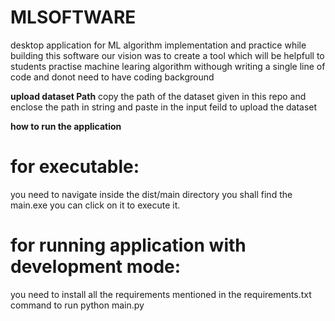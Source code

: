 # MLSOFTWARE
desktop application for ML algorithm implementation and practice
while building this software our vision was to create a tool which will be helpfull to students practise machine learing algorithm withough writing a single line of code and donot need to have coding background

**upload dataset Path**
copy the path of the dataset given in this repo and enclose the path in string and paste in the input feild to upload the dataset 


**how to run the application**
# for executable:
you need to navigate inside the dist/main directory you shall find the main.exe you can click on it to execute it.
# for running application with development mode:
you need to install all the requirements mentioned in the requirements.txt
command to run 
python main.py
